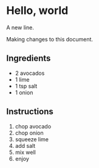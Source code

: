 # Hello, world

A new line.

Making changes to this document.

## Ingredients
* 2 avocados
* 1 lime
* 1 tsp salt
* 1 onion

## Instructions

1. chop avocado
2. chop onion
3. squeeze lime
4. add salt
5. mix well
6. enjoy
